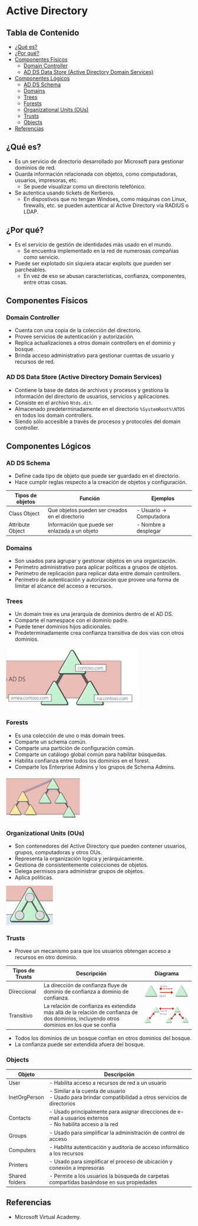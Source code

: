 # Active Directory

## Tabla de Contenido <!-- omit from toc -->

- [¿Qué es?](#qué-es)
- [¿Por qué?](#por-qué)
- [Componentes Físicos](#componentes-físicos)
  - [Domain Controller](#domain-controller)
  - [AD DS Data Store (Active Directory Domain Services)](#ad-ds-data-store-active-directory-domain-services)
- [Componentes Lógicos](#componentes-lógicos)
  - [AD DS Schema](#ad-ds-schema)
  - [Domains](#domains)
  - [Trees](#trees)
  - [Forests](#forests)
  - [Organizational Units (OUs)](#organizational-units-ous)
  - [Trusts](#trusts)
  - [Objects](#objects)
- [Referencias](#referencias)

## ¿Qué es?

- Es un servicio de directorio desarrollado por Microsoft para gestionar dominios de red.
- Guarda información relacionada con objetos, como computadoras, usuarios, impresoras, etc.
    - Se puede visualizar como un directorio telefónico.
- Se autentica usando tickets de Kerberos.
    - En dispostivos que no tengan Windoes, como máquinas con Linux, firewalls, etc. se pueden autenticar al Active Directory vía RADIUS o LDAP.

## ¿Por qué?

- Es el servicio de gestión de identidades más usado en el mundo.
    - Se encuentra implementado en la red de numerosas compañias como servicio.
- Puede ser explotado sin siquiera atacar exploits que pueden ser parcheables.
    - En vez de eso se abusan características, confianza, componentes, entre otras cosas.

## Componentes Físicos

### Domain Controller

- Cuenta con una copia de la colección del directorio.
- Provee servicios de autenticación y autorización.
- Replica actualizaciones a otros domain controllers en el dominio y bosque.
- Brinda acceso administrativo para gestionar cuentas de usuario y recursos de red.

### AD DS Data Store (Active Directory Domain Services)

- Contiene la base de datos de archivos y procesos y gestiona la información del directorio de usuarios, servicios y aplicaciones.
- Consiste en el archivo `Ntds.dit`.
- Almacenado predeterminadamente en el directorio `%SystemRoot%\NTDS` en todos los domain controllers.
- Siendo sólo accesible a través de procesos y protocoles del domain controller.

## Componentes Lógicos

### AD DS Schema

- Define cada tipo de objeto que puede ser guardado en el directorio.
- Hace cumplir reglas respecto a la creación de objetos y configuración.

| Tipos de objetos | Función | Ejemplos |
|---|---|---|
| Class Object | Que objetos pueden ser creados en el directorio | - Usuario &rarr; Computadora |
| Attribute Object | Información que puede ser enlazada a un objeto | - Nombre a desplegar |

### Domains

- Son usados para agrupar y gestionar objetos en una organización.
- Perímetro administrativo para aplicar políticas a grupos de objetos.
- Perímetro de replicación para replicar data entre domain controllers.
- Perímetro de autenticación y autorización que provee una forma de limitar el alcance del acceso a recursos.

### Trees

- Un domain tree es una jerarquía de dominios dentro de el AD DS.
- Comparte el namespace con el dominio padre.
- Puede tener dominios hijos adicionales.
- Predeterminadamente crea confianza transitiva de dos vías con otros dominios.

![Trees](./images/trees.png)

### Forests

- Es una colección de uno o más domain trees.
- Comparte un schema común.
- Comparte una partición de configuración común.
- Comparte un catálogo global común para habilitar búsquedas.
- Habilita confianza entre todos los dominios en el forest.
- Comparte los Enterprise Admins y los grupos de Schema Admins.

![Forests](./images/forests.png)

### Organizational Units (OUs)

- Son contenedores del Active Directory que pueden contener usuarios, grupos, computadoras y otros OUs.
- Representa la organización logica y jerárquicamente.
- Gestiona de consistentemente colecciones de objetos.
- Delega permisos para administrar grupos de objetos.
- Aplica políticas.

![OUs](./images/ous.png)

### Trusts

- Provee un mecanismo para que los usuarios obtengan acceso a recursos en otro dominio.

| Tipos de Trusts | Descripción | Diagrama |
|---|---|---|
| Direccional | La dirección de confianza fluye de dominio de confianza a dominio de confianza.  | ![Trust directional](./images/t_directional.png) |
| Transitivo | La relación de confianza es extendida más allá de la relación de confianza de dos dominios, incluyendo otros dominios en los que se confía | ![Trust transitive](./images/t_transitive.png) |

- Todos los dominios de un bosque confían en otros dominios del bosque.
- La confianza puede ser extendida afuera del bosque.

### Objects

| Objeto | Descripción |
|---|---|
| User | - Habilita acceso a recursos de red a un usuario |
| InetOrgPerson | - Similar a la cuenta de usuario <br> - Usado para brindar compatibilidad a otros servicios de directorios |
| Contacts | - Usado principalmente para asignar direcciones de e-mail a usuarios externos <br> - No habilita acceso a la red |
| Groups | - Usado para simplificar la administración de control de acceso  |
| Computers | - Habilita autenticación y auditoría de acceso informático a los recursos |
| Printers | - Usado para simplificar el proceso de ubicación y conexión a impresoras |
| Shared folders | - Permite a los usuarios la búsqueda de carpetas compartidas basándose en sus propiedades |

## Referencias

- Microsoft Virtual Academy.
